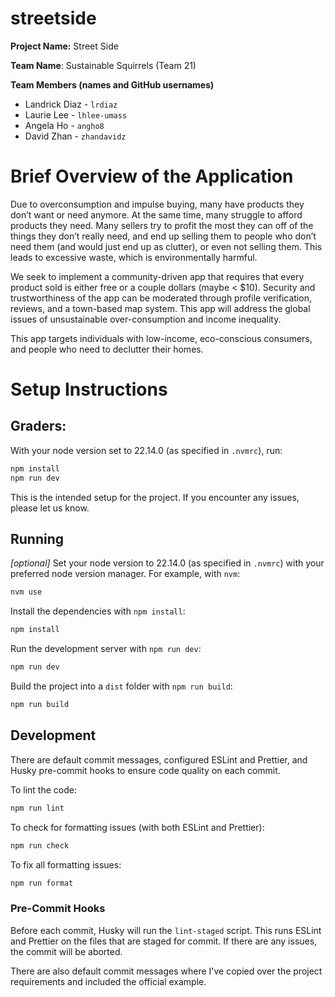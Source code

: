 # streetside

**Project Name:** Street Side

**Team Name**: Sustainable Squirrels (Team 21)

**Team Members (names and GitHub usernames)**

- Landrick Diaz - `lrdiaz`
- Laurie Lee - `lhlee-umass`
- Angela Ho - `angho8`
- David Zhan - `zhandavidz`

# Brief Overview of the Application

Due to overconsumption and impulse buying, many have products they don’t want or need anymore. At the same time, many struggle to afford products they need. Many sellers try to profit the most they can off of the things they don’t really need, and end up selling them to people who don’t need them (and would just end up as clutter), or even not selling them. This leads to excessive waste, which is environmentally harmful.

We seek to implement a community-driven app that requires that every product sold is either free or a couple dollars (maybe < $10). Security and trustworthiness of the app can be moderated through profile verification, reviews, and a town-based map system. This app will address the global issues of unsustainable over-consumption and income inequality.

This app targets individuals with low-income, eco-conscious consumers, and people who need to declutter their homes.

# Setup Instructions

## Graders:

With your node version set to 22.14.0 (as specified in `.nvmrc`), run:
```bash
npm install
npm run dev
```

This is the intended setup for the project. If you encounter any issues, please let us know.

## Running

*[optional]* Set your node version to 22.14.0 (as specified in `.nvmrc`) with your preferred node version manager. For example, with `nvm`:
```bash
nvm use
```


Install the dependencies with `npm install`:
```bash
npm install
```

Run the development server with `npm run dev`:
```bash
npm run dev
```

Build the project into a `dist` folder with `npm run build`:
```bash
npm run build
```

## Development

There are default commit messages, configured ESLint and Prettier, and Husky pre-commit hooks to ensure code quality on each commit.

To lint the code:
```bash
npm run lint
```

To check for formatting issues (with both ESLint and Prettier):
```bash
npm run check
```

To fix all formatting issues:
```bash
npm run format
```

### Pre-Commit Hooks

Before each commit, Husky will run the `lint-staged` script. This runs ESLint and Prettier on the files that are staged for commit. If there are any issues, the commit will be aborted.

There are also default commit messages where I've copied over the project requirements and included the official example.